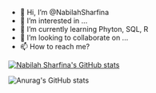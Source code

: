 - 👋 Hi, I’m @NabilahSharfina
- 👀 I’m interested in ...
- 🌱 I’m currently learning Phyton, SQL, R
- 💞️ I’m looking to collaborate on ...
- 📫 How to reach me?


<!---
NabilahSharfina/NabilahSharfina is a ✨ special ✨ repository because its `README.md` (this file) appears on your GitHub profile.
You can click the Preview link to take a look at your changes.
--->

[![Nabilah Sharfina's GitHub stats](https://NabilahSharfina.vercel.app/api?username=NabilahSharfina)](https://github.com/NabilahSharfina/NabilahSharfina)

![Anurag's GitHub stats](https://github-readme-stats.vercel.app/api?username=anuraghazra&show_icons=true&theme=radical)
